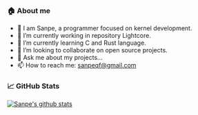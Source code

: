 ### :house: About me
- 👋 I am Sanpe, a programmer focused on kernel development.
- 🔭 I’m currently working in repository Lightcore.
- 🌱 I’m currently learning C and Rust language.
- 👯 I’m looking to collaborate on open source projects.
- 💬 Ask me about my projects...
- 📫 How to reach me: sanpeqf@gmail.com

### &#x1f4c8; GitHub Stats
[![Sanpe's github stats](https://github-readme-stats.vercel.app/api?username=John-sanpe&show_icons=true&theme=radical)](https://github.com/anuraghazra/github-readme-stats)
